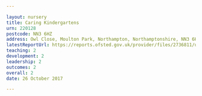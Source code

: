 ```yaml
---

layout: nursery
title: Caring Kindergartens
urn: 220128
postcode: NN3 6HZ
address: Owl Close, Moulton Park, Northampton, Northamptonshire, NN3 6HZ
latestReportUrl: https://reports.ofsted.gov.uk/provider/files/2736811/urn/220128.pdf
teaching: 2
development: 2
leadership: 2
outcomes: 2
overall: 2
date: 26 October 2017

---
```

